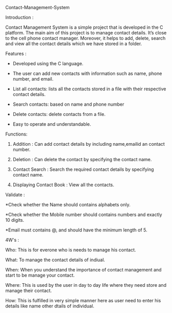 Contact-Management-System

Introduction :


Contact Management System is a simple project that is developed in the C platform. The main aim of this project is to manage contact details. It’s close to the cell phone contact manager. Moreover, it helps to add, delete, search and view all the contact details which we have stored in a folder.


Features :


* Developed using the C language.

* The user can add new contacts with information such as name, phone number, and email.

* List all contacts: lists all the contacts stored in a file with their respective contact details.

* Search contacts: based on name and phone number

* Delete contacts: delete contacts from a file.

* Easy to operate and understandable.


Functions:


1) Addition : Can add contact details by including name,emailid an contact number.

2) Deletion : Can delete the contact by specifying the contact name.

3) Contact Search : Search the required contact details by specifying contact name.

4) Displaying Contact Book : View all the contacts. 


Validate :


*Check whether the Name should contains alphabets only.

*Check whether the Mobile number should contains numbers and exactly 10 digits.

*Email must contains @, and should have the minimum length of 5.


4W's :

Who:
This is for everone who is needs to manage his contact.

What:
To manage the contact details of indiual.

When:
When you understand the importance of contact management and start to be manage your contact.

Where:
This is used by the user in day to day life where they need store and manage their contact.

How:
This is fulfilled in very simple manner here as user need to enter his details like name other dtails of individual.
